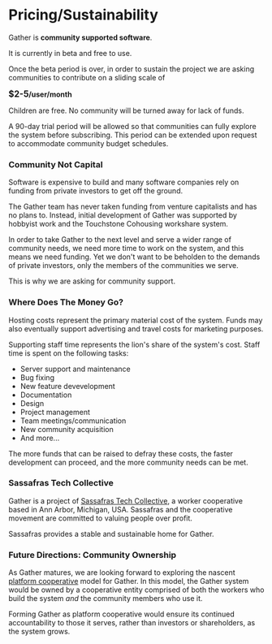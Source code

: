 # Pricing/Sustainability

Gather is **community supported software**.

It is currently in beta and free to use.

Once the beta period is over, in order to sustain the project we are asking communities to contribute on a sliding scale of

**<big>$2-5</big>/user/month**

Children are free. No community will be turned away for lack of funds.

A 90-day trial period will be allowed so that communities can fully explore the system before subscribing. This period can be extended upon request to accommodate community budget schedules.

### Community Not Capital

Software is expensive to build and many software companies rely on funding from private investors to get off the ground.

The Gather team has never taken funding from venture capitalists and has no plans to. Instead, initial development of Gather was supported by hobbyist work and the Touchstone Cohousing workshare system.

In order to take Gather to the next level and serve a wider range of community needs, we need more time to work on the system, and this means we need funding. Yet we don't want to be beholden to the demands of private investors, only the members of the communities we serve.

This is why we are asking for community support.

### Where Does The Money Go?

Hosting costs represent the primary material cost of the system. Funds may also eventually support advertising and travel costs for marketing purposes.

Supporting staff time represents the lion's share of the system's cost. Staff time is spent on the following tasks:

* Server support and maintenance
* Bug fixing
* New feature devevelopment
* Documentation
* Design
* Project management
* Team meetings/communication
* New community acquisition
* And more...

The more funds that can be raised to defray these costs, the faster development can proceed, and the more community needs can be met.

### Sassafras Tech Collective

Gather is a project of [Sassafras Tech Collective](https://sassafras.coop), a worker cooperative based in Ann Arbor, Michigan, USA. Sassafras and the cooperative movement are committed to valuing people over profit.

Sassafras provides a stable and sustainable home for Gather.

### Future Directions: Community Ownership

As Gather matures, we are looking forward to exploring the nascent [platform cooperative](https://en.wikipedia.org/wiki/Platform_cooperative) model for Gather. In this model, the Gather system would be owned by a cooperative entity comprised of both the workers who build the system _and_ the community members who use it.

Forming Gather as platform cooperative would ensure its continued accountability to those it serves, rather than investors or shareholders, as the system grows.
